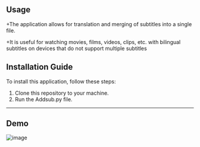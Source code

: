 ## Usage
+The application allows for translation and merging of subtitles into a single file.

+It is useful for watching movies, films, videos, clips, etc. with bilingual subtitles on devices that do not support multiple subtitles

## Installation Guide

To install this application, follow these steps:

1. Clone this repository to your machine.
2. Run the Addsub.py file.
***
## Demo
![image](https://github.com/toanvuvv/Translate_Merge_Subtitle/assets/87163954/980c29f0-5a97-4e19-aa8f-414f2e7f6c1f)
